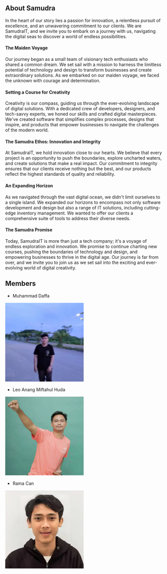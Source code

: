 ## About Samudra
In the heart of our story lies a passion for innovation, a relentless pursuit of excellence, and an unwavering commitment to our clients. We are SamudraIT, and we invite you to embark on a journey with us, navigating the digital seas to discover a world of endless possibilities.

#### The Maiden Voyage
Our journey began as a small team of visionary tech enthusiasts who shared a common dream. We set sail with a mission to harness the limitless potential of technology and design to transform businesses and create extraordinary solutions. As we embarked on our maiden voyage, we faced the unknown with courage and determination.

#### Setting a Course for Creativity
Creativity is our compass, guiding us through the ever-evolving landscape of digital solutions. With a dedicated crew of developers, designers, and tech-savvy experts, we honed our skills and crafted digital masterpieces. We've created software that simplifies complex processes, designs that inspire, and products that empower businesses to navigate the challenges of the modern world.

#### The Samudra Ethos: Innovation and Integrity
At SamudraIT, we hold innovation close to our hearts. We believe that every project is an opportunity to push the boundaries, explore uncharted waters, and create solutions that make a real impact. Our commitment to integrity ensures that our clients receive nothing but the best, and our products reflect the highest standards of quality and reliability.

#### An Expanding Horizon
As we navigated through the vast digital ocean, we didn't limit ourselves to a single island. We expanded our horizons to encompass not only software development and design but also a range of IT solutions, including cutting-edge inventory management. We wanted to offer our clients a comprehensive suite of tools to address their diverse needs.

#### The Samudra Promise
Today, SamudraIT is more than just a tech company; it's a voyage of endless exploration and innovation. We promise to continue charting new courses, pushing the boundaries of technology and design, and empowering businesses to thrive in the digital age. Our journey is far from over, and we invite you to join us as we set sail into the exciting and ever-evolving world of digital creativity.


## Members
- Muhammad Daffa

[<img src="https://raw.githubusercontent.com/samudra-team/.github/refs/heads/main/profile/assets/m-daffa.webp" width="250"/>](https://raw.githubusercontent.com/samudra-team/.github/refs/heads/main/profile/assets/m-daffa.webp)

- Leo Anang Miftahul Huda

[<img src="https://raw.githubusercontent.com/samudra-team/.github/refs/heads/main/profile/assets/leo-anang-m.webp" width="250"/>](https://raw.githubusercontent.com/samudra-team/.github/refs/heads/main/profile/assets/leo-anang-m.webp)

- Rama Can
   
[<img src="https://raw.githubusercontent.com/samudra-team/.github/refs/heads/main/profile/assets/rama-can.webp" width="250"/>](https://raw.githubusercontent.com/samudra-team/.github/refs/heads/main/profile/assets/rama-can.webp)
